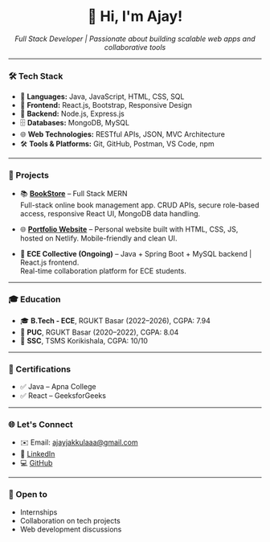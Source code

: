 <h1 align="center">👋 Hi, I'm Ajay!</h1>

<p align="center">
  <em>Full Stack Developer | Passionate about building scalable web apps and collaborative tools</em>
</p>

---

### 🛠️ Tech Stack

- 🔹 **Languages:** Java, JavaScript, HTML, CSS, SQL  
- 🎨 **Frontend:** React.js, Bootstrap, Responsive Design  
- 🔧 **Backend:** Node.js, Express.js
- 🗄️ **Databases:** MongoDB, MySQL  
- 🌐 **Web Technologies:** RESTful APIs, JSON, MVC Architecture  
- 🛠️ **Tools & Platforms:** Git, GitHub, Postman, VS Code, npm  

---

### 🚀 Projects

- 📚 **[BookStore](https://github.com/Ajayjakkula/BookStore)** – Full Stack MERN  
  Full-stack online book management app. CRUD APIs, secure role-based access, responsive React UI, MongoDB data handling.

- 🌐 **[Portfolio Website](https://ajay-jakkula-protfolio.netlify.app/)** – Personal website built with HTML, CSS, JS, hosted on Netlify. Mobile-friendly and clean UI.

- 🧠 **ECE Collective (Ongoing)** – Java + Spring Boot + MySQL backend | React.js frontend.  
  Real-time collaboration platform for ECE students.

---

### 🎓 Education

- 🎓 **B.Tech - ECE**, RGUKT Basar (2022–2026), CGPA: 7.94
- 🧮 **PUC**, RGUKT Basar (2020–2022), CGPA: 8.04  
- 🏫 **SSC**, TSMS Korikishala, CGPA: 10/10  

---

### 📃 Certifications

- ✅ Java – Apna College  
- ✅ React – GeeksforGeeks  

---

### 🌐 Let's Connect

- ✉️ Email: [ajayjakkulaaa@gmail.com](mailto:ajayjakkulaaa@gmail.com)  
- 🔗 [LinkedIn](https://www.linkedin.com/in/ajay-jakkula)  
- 💻 [GitHub](https://github.com/Ajayjakkula)

---

### 🤝 Open to

- Internships  
- Collaboration on tech projects  
- Web development discussions  
